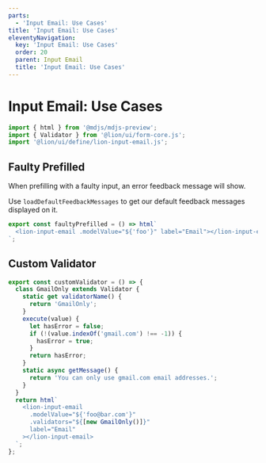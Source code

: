 ```yaml
---
parts:
  - 'Input Email: Use Cases'
title: 'Input Email: Use Cases'
eleventyNavigation:
  key: 'Input Email: Use Cases'
  order: 20
  parent: Input Email
  title: 'Input Email: Use Cases'
---
```


# Input Email: Use Cases

```js script
import { html } from '@mdjs/mdjs-preview';
import { Validator } from '@lion/ui/form-core.js';
import '@lion/ui/define/lion-input-email.js';
```

## Faulty Prefilled

When prefilling with a faulty input, an error feedback message will show.

Use `loadDefaultFeedbackMessages` to get our default feedback messages displayed on it.

```js preview-story
export const faultyPrefilled = () => html`
  <lion-input-email .modelValue="${'foo'}" label="Email"></lion-input-email>
`;
```

## Custom Validator

```js preview-story
export const customValidator = () => {
  class GmailOnly extends Validator {
    static get validatorName() {
      return 'GmailOnly';
    }
    execute(value) {
      let hasError = false;
      if (!(value.indexOf('gmail.com') !== -1)) {
        hasError = true;
      }
      return hasError;
    }
    static async getMessage() {
      return 'You can only use gmail.com email addresses.';
    }
  }
  return html`
    <lion-input-email
      .modelValue="${'foo@bar.com'}"
      .validators="${[new GmailOnly()]}"
      label="Email"
    ></lion-input-email>
  `;
};
```
